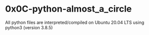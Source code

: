 # 0x0C-python-almost_a_circle
All python files are interpreted/compiled on Ubuntu 20.04 LTS using python3 (version 3.8.5)
